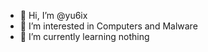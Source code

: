 - 👋 Hi, I’m @yu6ix
- 👀 I’m interested in Computers and Malware
- 🌱 I’m currently learning nothing

<!---
yu6ix/yu6ix is a ✨ special ✨ repository because its `README.md` (this file) appears on your GitHub profile.
You can click the Preview link to take a look at your changes.
--->
